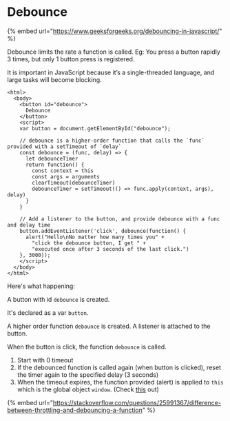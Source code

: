 # Debounce

{% embed url="https://www.geeksforgeeks.org/debouncing-in-javascript/" %}

Debounce limits the rate a function is called. Eg: You press a button rapidly 3 times, but only 1 button press is registered.

It is important in JavaScript because it’s a single-threaded language, and large tasks will become blocking.

```text
<html> 
  <body> 
    <button id="debounce"> 
      Debounce 
    </button> 
    <script> 
    var button = document.getElementById("debounce"); 

    // debounce is a higher-order function that calls the `func` provided with a setTimeout of `delay`
    const debounce = (func, delay) => { 
      let debounceTimer 
      return function() { 
        const context = this
        const args = arguments 
        clearTimeout(debounceTimer) 
        debounceTimer = setTimeout(() => func.apply(context, args), delay) 
      } 
    }

    // Add a listener to the button, and provide debounce with a func and delay time
    button.addEventListener('click', debounce(function() {
      alert("Hello\nNo matter how many times you" + 
        "click the debounce button, I get " + 
        "executed once after 3 seconds of the last click.") 
    }, 3000)); 
    </script> 
  </body> 
</html> 
```

Here's what happening:  
  
A button with id `debounce` is created. 

It's declared as a var `button`. 

A higher order function `debounce` is created. A listener is attached to the button.

When the button is click, the function `debounce` is called.

1. Start with 0 timeout
2. If the debounced function is called again \(when button is clicked\), reset the timer again to the specified delay \(3 seconds\)
3. When the timeout expires, the function provided \(alert\) is applied to `this` which is the global object `window`. \(Check [this](this.md) out\)

{% embed url="https://stackoverflow.com/questions/25991367/difference-between-throttling-and-debouncing-a-function" %}



